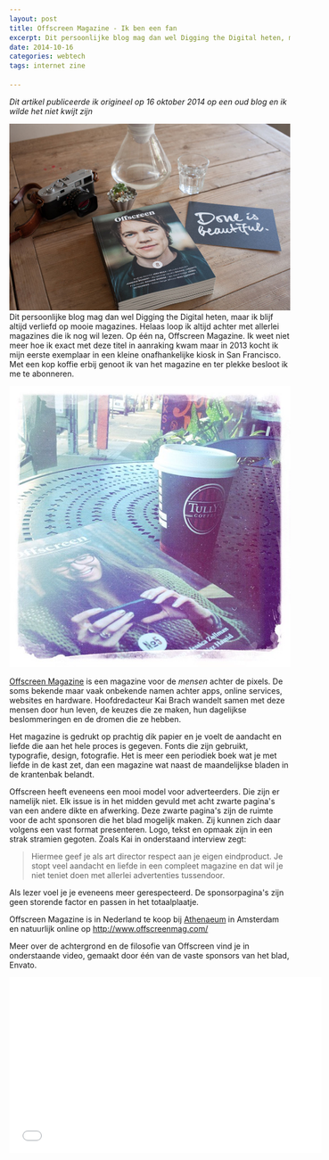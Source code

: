 ```yaml
---
layout: post
title: Offscreen Magazine - Ik ben een fan
excerpt: Dit persoonlijke blog mag dan wel Digging the Digital heten, maar ik blijf altijd verliefd op mooie magazines. 
date: 2014-10-16
categories: webtech
tags: internet zine

---
```


*Dit artikel publiceerde ik origineel op 16 oktober 2014 op een oud blog en ik wilde het niet kwijt zijn*

![](/images/offscreen-no8-2.jpg)
Dit persoonlijke blog mag dan wel Digging the Digital heten, maar ik blijf altijd verliefd op mooie magazines. Helaas loop ik altijd achter met allerlei magazines die ik nog wil lezen. Op één na, Offscreen Magazine. Ik weet niet meer hoe ik exact met deze titel in aanraking kwam maar in 2013 kocht ik mijn eerste exemplaar in een kleine onafhankelijke kiosk in San Francisco. Met een kop koffie erbij genoot ik van het magazine en ter plekke besloot ik me te abonneren.

![](/images/5EA9033B-0E35-4D7E-BAC2-6EABD896A54E.jpg)

[Offscreen Magazine](http://www.offscreenmag.com/) is een magazine voor de *mensen* achter de pixels. De soms bekende maar vaak onbekende namen achter apps, online services, websites en hardware. Hoofdredacteur Kai Brach wandelt samen met deze mensen door hun leven, de keuzes die ze maken, hun dagelijkse beslommeringen en de dromen die ze hebben. 

Het magazine is gedrukt op prachtig dik papier en je voelt de aandacht en liefde die aan het hele proces is gegeven. Fonts die zijn gebruikt, typografie, design, fotografie. Het is meer een periodiek boek wat je met liefde in de kast zet, dan een magazine wat naast de maandelijkse bladen in de krantenbak belandt. 

Offscreen heeft eveneens een mooi model voor adverteerders. Die zijn er namelijk niet. Elk issue is in het midden gevuld met acht zwarte pagina's van een andere dikte en afwerking. Deze zwarte pagina's zijn de ruimte voor de acht sponsoren die het blad mogelijk maken. Zij kunnen zich daar volgens een vast format presenteren. Logo, tekst en opmaak zijn in een strak stramien gegoten. Zoals Kai in onderstaand interview zegt: 
>Hiermee geef je als art director respect aan je eigen eindproduct. Je stopt veel aandacht en liefde in een compleet magazine en dat wil je niet teniet doen met allerlei advertenties tussendoor. 

Als lezer voel je je eveneens meer gerespecteerd. De sponsorpagina's zijn geen storende factor en passen in het totaalplaatje.

Offscreen Magazine is in Nederland te koop bij [Athenaeum](http://www.athenaeum.nl/) in Amsterdam en natuurlijk online op http://www.offscreenmag.com/

Meer over de achtergrond en de filosofie van Offscreen vind je in onderstaande video, gemaakt door één van de vaste sponsors van het blad, Envato.

<iframe width="560" height="315" src="//www.youtube.com/embed/_xG68lkrMDU?rel=0" frameborder="0" allowfullscreen></iframe>